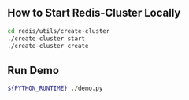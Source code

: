 ## How to Start Redis-Cluster Locally
```bash
cd redis/utils/create-cluster
./create-cluster start
./create-cluster create
```

## Run Demo
```bash
${PYTHON_RUNTIME} ./demo.py
```
